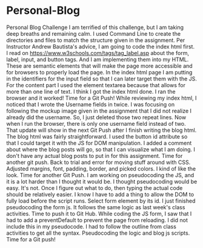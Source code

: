 # Personal-Blog
Personal Blog Challenge
I am terrified of this challenge, but I am taking deep breaths and remaining calm. I used Command Line to create the directories and files to match the structure given in the assignment. Per Instructor Andrew Bautista's advice, I am going to code the index html first.
I read on https://www.w3schools.com/tags/tag_label.asp  about the form, label, input, and button tags. And I am implementing them into my HTML.  These are semantic elements that will make the page more accessible and for browsers to properly load the page. In the index html page I am putting in the identifiers for the input field so that I can later target them with the JS. For the content part I used the element textarea because that allows for more than one line of text. I think I got the index html done. I ran the browser and it worked! Time for a Git Push! While reviewing my index html, I noticed that I wrote the Username fields in twice. I was focusing on following the mockup image given in the assignment that I did not realize I already did the username. So, I just deleted those two repeat lines. Now when I run the browser, there is only one username field instead of two. That update will show in the next Git Push after I finish writing the blog html. The blog html was fairly straightforward. I used the button id attribute so that I could target it with the JS for DOM manipulation. I added a comment about where the blog posts will go, so that I can visualize what I am doing. I don't have any actual blog posts to put in for this assignment. Time for another git push. Back to trial and error for moving stuff around with CSS. Adjusted margins, font, padding, border, and picked colors. I kind of like the look. Time for another Git Push. I am working on pseudocoding the JS, and it is a lot harder than I thought it would be. I thought pseudocoding would be easy. It's not. Once I figure out what to do, then typing the actual code should be relatively easier. I know I have to add a thing to allow the DOM to fully load before the script runs. Select form element by its id. I just finished pseudocoding the form js. It follows the same logic as last week's class activities. Time to push it to Git Hub. While coding the JS form, I saw that I had to add a preventDefault to prevent the page from reloading. I did not include this in my pseudocode. I had to follow the outline from class activities to get all the syntax. Pseudocoding the logic and blog js scripts. Time for a Git push!